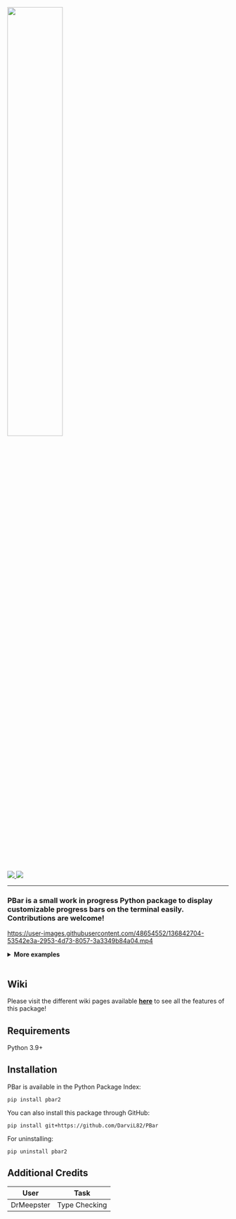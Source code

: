 <img width=50% src="https://user-images.githubusercontent.com/48654552/136713737-aebdd652-061b-428a-b750-2faa29cd60b3.png"><br>

<a href="https://github.com/DarviL82/PBar/pulls"> <img src="https://img.shields.io/badge/contributions-welcome-brightgreen?style=flat-square"> </a>
<a href="https://pypi.org/project/PBar2/"> <img src="https://img.shields.io/badge/PyPI-available-blue?style=flat-square"> </a>

---

### PBar is a small work in progress Python package to display customizable progress bars on the terminal easily. Contributions are welcome!



https://user-images.githubusercontent.com/48654552/136842704-53542e3a-2953-4d73-8057-3a3349b84a04.mp4


<details>
	<summary><b> More examples </b></summary>

https://user-images.githubusercontent.com/48654552/134776865-c7516cf1-0c66-44da-ae2c-f2cbedd2527c.mp4

Source available [here.](https://github.com/DarviL82/PBar/blob/main/resources/examples/anim.py)


https://user-images.githubusercontent.com/48654552/137568056-aafa1ba1-35c2-4ecd-84f8-99ca0093cab5.mp4

Source available [here.](https://github.com/DarviL82/PBar/blob/main/resources/examples/conds.py)

</details>

<br>

## Wiki
Please visit the different wiki pages available **[here](https://github.com/DarviL82/PBar/wiki)** to see all the features of this package!


## Requirements
Python 3.9+


## Installation
PBar is available in the Python Package Index:

`pip install pbar2`

You can also install this package through GitHub:

`pip install git+https://github.com/DarviL82/PBar`

For uninstalling:

`pip uninstall pbar2`


## Additional Credits
| User       | Task          |
|------------|---------------|
| DrMeepster | Type Checking |
